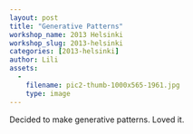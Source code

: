 ```yaml
---
layout: post
title: "Generative Patterns"
workshop_name: 2013 Helsinki
workshop_slug: 2013-helsinki
categories: [2013-helsinki]
author: Lili 
assets:
  -
    filename: pic2-thumb-1000x565-1961.jpg
    type: image
---
```

Decided to make generative patterns. Loved it.
